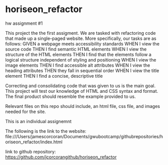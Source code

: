 # horiseon_refactor
hw assignment #1


This project the the first assigment. We are tasked with refactoring code that made up a single-paged website. More specifically, our tasks are as follows:
            GIVEN a webpage meets accessibility standards
            WHEN I view the source code
            THEN I find semantic HTML elements
            WHEN I view the structure of the HTML elements
            THEN I find that the elements follow a logical structure independent of styling and positioning
            WHEN I view the image elements
            THEN I find accessible alt attributes
            WHEN I view the heading attributes
            THEN they fall in sequential order
            WHEN I view the title element
            THEN I find a concise, descriptive title

Correcting and consolidating code that was given to us is the main goal. This project will test our knowledge of HTML and CSS syntax and format. The final product should resemble the example provided to us.

Relevant files on this repo should include, an html file, css file, and images needed for the site. 

This is an individual assignemnt

The following is the link to the website:
file:///Users/jamescorcoran/Documents/gwubootcamp/githubrepositories/horiseon_refactor/index.html

link to github repository:
https://github.com/jcorcorangithub/horiseon_refactor